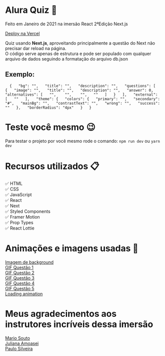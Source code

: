 # Alura Quiz :game_die:

Feito em Janeiro de 2021 na imersão React 2ªEdição Next.js

[Deploy na Vercel](https://alura-quiz.ofelipescherer.vercel.app)

Quiz usando **Next.js**, aproveitando principalmente a questão do Next não precisar dar reload na página.  
O código serve apenas de estrutura e pode ser populado com qualquer arquivo de dados seguindo a formatação do arquivo db.json

## Exemplo:

``  
{  
"bg": "",  
"title": "",  
"description": "",  
"questions": [  
{  
"image": "",  
"title": "",  
"description": "",  
"answer": 0,  
"alternatives": [  
"",   
"",   
"",  
""  
]  
}  
],  
"external": [  
""  
],  
"theme": {  
"colors": {  
"primary": "",  
"secondary": "#",  
"mainBg": "",  
"contrastText": "",  
"wrong": "",  
"success": ""  
},  
"borderRadius": "4px"  
}  
}  
``  

# Teste você mesmo :wink:

Para testar o projeto por você mesmo rode o comando:
``
npm run dev
``
ou
``
yarn dev
``

# Recursos utilizados :clipboard:   
:white_check_mark: HTML  
:white_check_mark: CSS  
:white_check_mark: JavaScript  
:white_check_mark: React  
:white_check_mark: Next  
:white_check_mark: Styled Components  
:white_check_mark: Framer Motion  
:white_check_mark: Prop Types  
:white_check_mark: React Lottie  

# Animações e imagens usadas :revolving_hearts:  
[Imagem de background](https://wallup.net/wp-content/uploads/2015/07/Cat-head-on-the-desk.jpg)  
[GIF Questão 1](https://media.giphy.com/media/dKNou2IQj7vm2kB9fX/giphy.gif)  
[GIF Questão 2](https://media.giphy.com/media/JhpDQpQhBOlTW/giphy.gif)  
[GIF Questão 3](https://media.giphy.com/media/KCetsAmkqjvNYIZMaL/giphy.gif)  
[GIF Questão 4](https://media.giphy.com/media/l0HlFOlbKxx1BjzO0/giphy.gif)  
[GIF Questão 5](https://media.giphy.com/media/qvuIkBneOp8kM/giphy.gif)  
[Loading animation](https://lottiefiles.com/46997-color-preloader)  

# Meus agradecimentos aos instrutores incríveis dessa imersão

[Mario Souto](https://twitter.com/omariosouto)  
[Juliana Amoasei](https://twitter.com/aquijuz)  
[Paulo Silveira](https://twitter.com/paulo_caelum)
